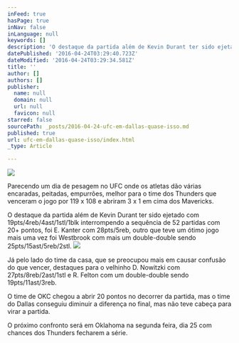 ```yaml
---
inFeed: true
hasPage: true
inNav: false
inLanguage: null
keywords: []
description: 'O destaque da partida além de Kevin Durant ter sido ejetado com 19pts/4reb/4ast/1stl/1blk interrompendo a sequência de 52 partidas com 20+ pontos, foi E. Kanter com 28pts/5reb, outro que teve um ótimo jogo mais uma vez foi Westbrook com mais um double-double sendo 25pts/15ast/5reb/2stl.'
datePublished: '2016-04-24T03:29:40.723Z'
dateModified: '2016-04-24T03:29:34.581Z'
title: ''
author: []
authors: []
publisher:
  name: null
  domain: null
  url: null
  favicon: null
starred: false
sourcePath: _posts/2016-04-24-ufc-em-dallas-quase-isso.md
published: true
url: ufc-em-dallas-quase-isso/index.html
_type: Article

---
```

![](https://the-grid-user-content.s3-us-west-2.amazonaws.com/aef8cb73-4935-4618-8e2e-a35ad8466b51.jpg)

Parecendo um dia de pesagem no UFC onde os atletas dão várias encaradas, peitadas, empurrões, melhor para o time dos Thunders que venceram o jogo por 119 x 108 e abriram 3 x 1 em cima dos Mavericks.

O destaque da partida além de Kevin Durant ter sido ejetado com 19pts/4reb/4ast/1stl/1blk interrompendo a sequência de 52 partidas com 20+ pontos, foi E. Kanter com 28pts/5reb, outro que teve um ótimo jogo mais uma vez foi Westbrook com mais um double-double sendo 25pts/15ast/5reb/2stl.
![](https://the-grid-user-content.s3-us-west-2.amazonaws.com/58d8fc23-44fe-4dd4-8088-dea6452ddc5a.jpg)

Já pelo lado do time da casa, que se preocupou mais em causar confusão do que vencer, destaques para o velhinho D. Nowitzki com 27pts/8reb/2ast/1stl e R. Felton com um double-double sendo 19pts/11ast/3reb.

O time de OKC chegou a abrir 20 pontos no decorrer da partida, mas o time do Dallas conseguiu diminuir a diferença no final, mas não teve cabeça para virar a partida.

O próximo confronto será em Oklahoma na segunda feira, dia 25 com chances dos Thunders fecharem a série.